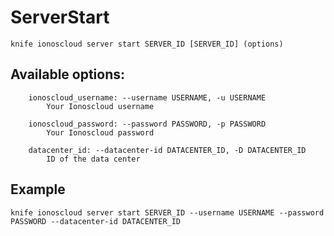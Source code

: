 # ServerStart



    knife ionoscloud server start SERVER_ID [SERVER_ID] (options)


## Available options:

```
    ionoscloud_username: --username USERNAME, -u USERNAME
        Your Ionoscloud username

    ionoscloud_password: --password PASSWORD, -p PASSWORD
        Your Ionoscloud password

    datacenter_id: --datacenter-id DATACENTER_ID, -D DATACENTER_ID
        ID of the data center

```

## Example

    knife ionoscloud server start SERVER_ID --username USERNAME --password PASSWORD --datacenter-id DATACENTER_ID

